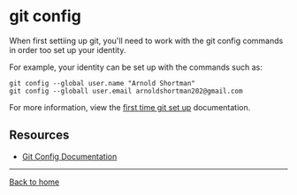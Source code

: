 # git config

When first settiing up git, you'll need to work with the git config commands in order too set up your identity.

For example, your identity can be set up with the commands such as:

```
git config --global user.name "Arnold Shortman"
git config --globall user.email arnoldshortman202@gmail.com
```

For more information, view the [first time git set up](https://git-scm.com/book/en/v2/Getting-Started-First-Time-Git-Setup) documentation.

## Resources

- [Git Config Documentation](https://git-scm.com/docs/git-config)

---

[Back to home](../READ.md)